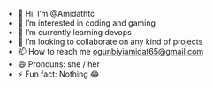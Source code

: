 - 👋 Hi, I’m @Amidathtc
- 👀 I’m interested in coding and gaming 
- 🌱 I’m currently learning devops 
- 💞️ I’m looking to collaborate on any kind of projects 
- 📫 How to reach me ogunbiyiamidat65@gmail.com
- 😄 Pronouns: she / her 
- ⚡ Fun fact: Nothing 😂

<!---
Amidathtc/Amidathtc is a ✨ special ✨ repository because its `README.md` (this file) appears on your GitHub profile.
You can click the Preview link to take a look at your changes.
--->
